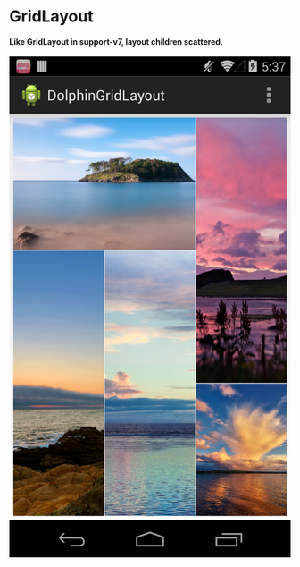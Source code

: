 GridLayout
============
#### Like GridLayout in support-v7, layout children scattered.
![Opps! Screen shot has missed](https://github.com/dolphinwang/GridLayout/raw/master/Screenshot.png)

